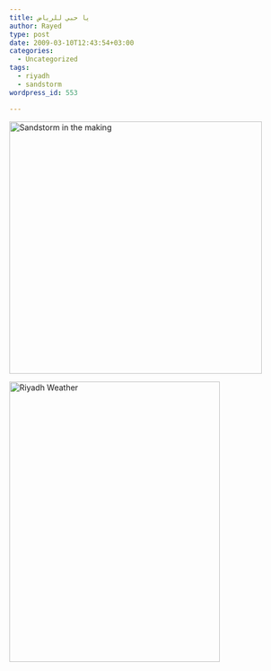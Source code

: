 ```yaml
---
title: يا حبي للرياض
author: Rayed
type: post
date: 2009-03-10T12:43:54+03:00
categories:
  - Uncategorized
tags:
  - riyadh
  - sandstorm
wordpress_id: 553

---
```

<p><a href="http://www.flickr.com/photos/rayed/3343160627/" title="Sandstorm in the making by rayed, on Flickr"><img src="http://farm4.static.flickr.com/3587/3343160627_3637ffe1cf.jpg" width="450" alt="Sandstorm in the making" /></a></p>
<p><a href="http://www.flickr.com/photos/rayed/3343154069/" title="Riyadh Weather by rayed, on Flickr"><img src="http://farm4.static.flickr.com/3542/3343154069_f243f42a5c.jpg" width="375" height="500" alt="Riyadh Weather" /></a></p>
